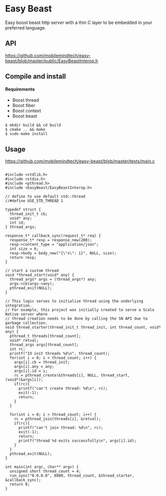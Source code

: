 # Easy Beast

Easy boost beast http server with a thin C layer to be embedded in your preferred language. 

## API

https://github.com/mobilemindtech/easy-beast/blob/master/public/EasyBeastInterop.h


## Compile and install

#### Requirements

* Boost thread
* Boost fiber
* Boost context
* Boost beast


```
$ mkdir build && cd build
$ cmake .. && make
$ sudo make install
```

## Usage

https://github.com/mobilemindtech/easy-beast/blob/master/tests/main.c

```

#include <stdlib.h>
#include <stdio.h>
#include <pthread.h>
#include <EasyBeast/EasyBeastInterop.h>

// define to use default std::thread 
//#define USE_STD_THREAD 1

typedef struct {
  thread_init_t cb;
  void* any;
  int id;
} thread_args;

response_t* callback_sync(request_t* req) {
  response_t* resp = response_new(200);
  resp->content_type = "application/json";
  int size = 6;
  resp->body = body_new("{\"x\": 1}", NULL, size);
  return resp;
}

// start a custom thread
void *thread_start(void* any) {
  thread_args* args = (thread_args*) any;
  args->cb(args->any);
  pthread_exit(NULL);
}

// This logic serves to initialize thread using the underlying integration.
// For example, this project was initially created to serve a Scala Native server where
// thread creation needs to be done by calling the SN API due to garbage collection.
void thread_starter(thread_init_t thread_init, int thread_count, void* any) {
  pthread_t threads[thread_count];
  void* retval;
  thread_args args[thread_count];
  int rc;
  printf("IO init threads %d\n", thread_count);
  for(int i = 0; i < thread_count; i++) {
    args[i].cb = thread_init;
    args[i].any = any;
    args[i].id = i;
    rc = pthread_create(&threads[i], NULL, thread_start, (void*)&args[i]);
    if(rc){
      printf("can't create thread: %d\n", rc);
      exit(-1);
      return;
    }
  }

  for(int i = 0; i < thread_count; i++) {
    rc = pthread_join(threads[i], &retval);
    if(rc){
      printf("can't join thread: %d\n", rc);
      exit(-1);
      return;
      printf("thread %d exits successfully\n", args[i].id);
    }
  }
  pthread_exit(NULL);
}

int main(int argc, char** argv) {
  unsigned short thread_count = 4;
  run_sync("0.0.0.0", 8080, thread_count, &thread_starter, &callback_sync);
  return 0;
}

```
